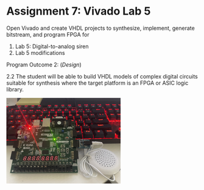 # Assignment 7: Vivado Lab 5

Open Vivado and create VHDL projects to synthesize, implement, generate bitstream, and program FPGA for
1. Lab 5: Digital-to-analog siren
2. Lab 5 modifications

Program Outcome 2: (*Design*)

2.2 The student will be able to build VHDL models of complex digital circuits suitable for synthesis where the target platform is an FPGA or ASIC logic library.

<img src="tone.jpg" alt="drawing" width="300"/>